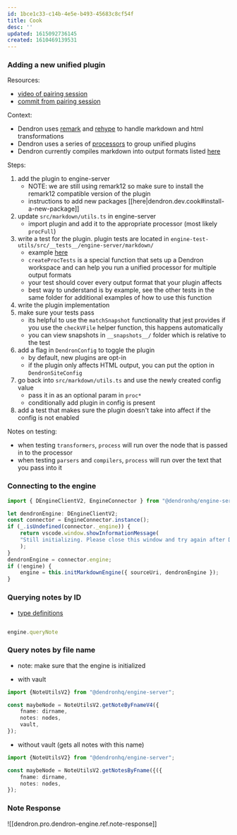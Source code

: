 ```yaml
---
id: 1bce1c33-c14b-4e5e-b493-45683c8cf54f
title: Cook
desc: ''
updated: 1615092736145
created: 1610469139531
---
```


### Adding a new unified plugin
<!-- - [pr example](https://github.com/dendronhq/dendron/pull/260)  -->
<!-- ea648849f94528d8000a31fd8b89ca8c89de2598 -->

Resources:
- [video of pairing session](https://youtu.be/mHkx17akuCg)
- [commit from pairing session](https://github.com/dendronhq/dendron/commit/ea648849f94528d8000a31fd8b89ca8c89de2598)

Context:
- Dendron uses [remark](https://github.com/remarkjs/remark) and [rehype](https://github.com/rehypejs/rehype) to handle markdown and html transformations
- Dendron uses a series of [processors](https://github.com/unifiedjs/unified#processor) to group unified plugins 
- Dendron currently compiles markdown into output formats listed [here](https://github.com/dendronhq/dendron/blob/master/packages/engine-server/src/markdown/types.ts#L28:L28)

Steps:

1. add the plugin to engine-server
    - NOTE: we are still using remark12 so make sure to install the remark12 compatible version of the plugin
    - instructions to add new packages [[here|dendron.dev.cook#install-a-new-package]]
1. update `src/markdown/utils.ts` in engine-server
    - import plugin and add it to the appropriate processor (most likely `procFull`)
1. write a test for the plugin. plugin tests are located in `engine-test-utils/src/__tests__/engine-server/markdown/`
    - example [here](https://github.com/dendronhq/dendron/blob/master/packages/engine-test-utils/src/__tests__/engine-server/markdown/container.spec.ts)
    - `createProcTests` is a special function that sets up a Dendron workspace and can help you run a unified processor for multiple output formats
    - your test should cover every output format that your plugin affects
    - best way to understand is by example, see the other tests in the same folder for additional examples of how to use this function
1. write the plugin implementation
1. make sure your tests pass
    - its helpful to use the `matchSnapshot` functionality that jest provides
    if you use the `checkVFile` helper function, this happens automatically
    - you can view snapshots in `__snapshots__/` folder which is relative to the test
1. add a flag in `DendronConfig` to toggle the plugin
    - by default, new plugins are opt-in
    - if the plugin only affects HTML output, you can put the option in `DendronSiteConfig`
1. go back into `src/markdown/utils.ts` and use the newly created config value
    - pass it in as an optional param in `proc*`
    - conditionally add plugin in config is present
1. add a test that makes sure the plugin doesn't take into affect if the config is not enabled 

Notes on testing:
- when testing `transformers`, `process` will run over the node that is passed in to the processor
- when testing `parsers` and `compilers`, `process` will run over the text that you pass into it 

### Connecting to the engine

```ts
import { DEngineClientV2, EngineConnector } from "@dendronhq/engine-server";

let dendronEngine: DEngineClientV2;
const connector = EngineConnector.instance();
if (_.isUndefined(connector._engine)) {
    return vscode.window.showInformationMessage(
    "Still initializing. Please close this window and try again after Dendron has been initialized",
    );
}
dendronEngine = connector.engine;
if (!engine) {
    engine = this.initMarkdownEngine({ sourceUri, dendronEngine });
}
```

### Querying notes by ID

- [type definitions](https://github.com/dendronhq/dendron/blob/master/packages/common-all/src/typesv2.ts#L362:L362)
```ts

engine.queryNote

```

### Query notes by file name
- note: make sure that the engine is initialized

- with vault
```ts
import {NoteUtilsV2} from "@dendronhq/engine-server";

const maybeNode = NoteUtilsV2.getNoteByFnameV4({
    fname: dirname,
    notes: nodes,
    vault,
});
```

- without vault (gets all notes with this name)

```ts
import {NoteUtilsV2} from "@dendronhq/engine-server";

const maybeNode = NoteUtilsV2.getNotesByFname({({
    fname: dirname,
    notes: nodes,
});
```

### Note Response

![[dendron.pro.dendron-engine.ref.note-response]]